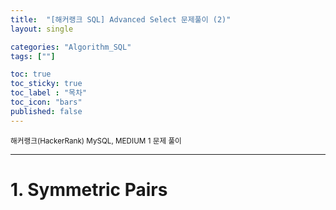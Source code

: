 ```yaml
---
title:  "[해커랭크 SQL] Advanced Select 문제풀이 (2)"
layout: single

categories: "Algorithm_SQL"
tags: [""]

toc: true
toc_sticky: true
toc_label : "목차"
toc_icon: "bars"
published: false
---
```


<small>해커랭크(HackerRank) MySQL, MEDIUM 1 문제 풀이</small>

***

# 1. Symmetric Pairs